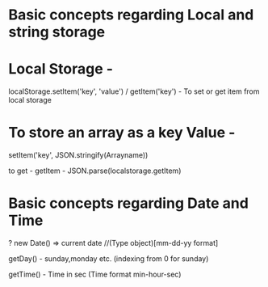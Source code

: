 # Basic concepts regarding Local and string storage 

# Local Storage - 
  localStorage.setItem('key', 'value') / getItem('key') - To set or get item from local storage
  
  
# To store an array as a key Value -
  setItem('key', JSON.stringify(Arrayname))
  
  to get - getItem - JSON.parse(localstorage.getItem)
  
  

# Basic concepts regarding Date and Time 

? new Date() => current date //(Type object)[mm-dd-yy format]

getDay() - sunday,monday etc. (indexing from 0 for sunday)

getTime() - Time in sec (Time format min-hour-sec) 
